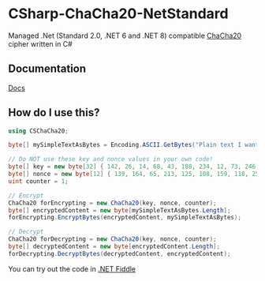 # CSharp-ChaCha20-NetStandard

Managed .Net (Standard 2.0, .NET 6 and .NET 8) compatible [ChaCha20](https://en.wikipedia.org/wiki/Salsa20#ChaCha_variant) cipher written in C#

## Documentation

[Docs](https://mcraiha.github.io/CSharp-ChaCha20-NetStandard/api/index.html)

## How do I use this?

```csharp
using CSChaCha20;

byte[] mySimpleTextAsBytes = Encoding.ASCII.GetBytes("Plain text I want to encrypt");

// Do NOT use these key and nonce values in your own code!
byte[] key = new byte[32] { 142, 26, 14, 68, 43, 188, 234, 12, 73, 246, 252, 111, 8, 227, 57, 22, 168, 140, 41, 18, 91, 76, 181, 239, 95, 182, 248, 44, 165, 98, 34, 12 };
byte[] nonce = new byte[12] { 139, 164, 65, 213, 125, 108, 159, 118, 252, 180, 33, 88 };
uint counter = 1;

// Encrypt
ChaCha20 forEncrypting = new ChaCha20(key, nonce, counter);
byte[] encryptedContent = new byte[mySimpleTextAsBytes.Length];
forEncrypting.EncryptBytes(encryptedContent, mySimpleTextAsBytes);

// Decrypt
ChaCha20 forDecrypting = new ChaCha20(key, nonce, counter);
byte[] decryptedContent = new byte[encryptedContent.Length];
forDecrypting.DecryptBytes(decryptedContent, encryptedContent);

```

You can try out the code in [.NET Fiddle](https://dotnetfiddle.net/4D6E5Z)